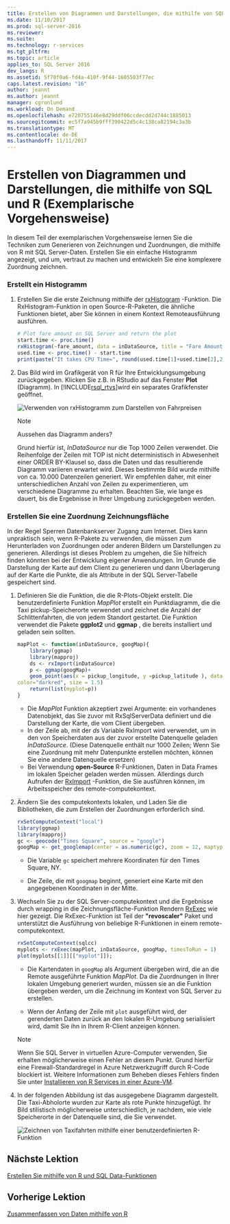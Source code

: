```yaml
---
title: Erstellen von Diagrammen und Darstellungen, die mithilfe von SQL und R (Exemplarische Vorgehensweise) | Microsoft Docs
ms.date: 11/10/2017
ms.prod: sql-server-2016
ms.reviewer: 
ms.suite: 
ms.technology: r-services
ms.tgt_pltfrm: 
ms.topic: article
applies_to: SQL Server 2016
dev_langs: R
ms.assetid: 5f70f0a6-fd4a-410f-9f44-1605503f77ec
caps.latest.revision: "16"
author: jeannt
ms.author: jeannt
manager: cgronlund
ms.workload: On Demand
ms.openlocfilehash: e720755146e8d29ddf06ccdecdd2d744c1885013
ms.sourcegitcommit: ec5f7a945b9fff390422d5c4c138ca82194c3a3b
ms.translationtype: MT
ms.contentlocale: de-DE
ms.lasthandoff: 11/11/2017
---
```

# <a name="create-graphs-and-plots-using-sql-and-r-walkthrough"></a>Erstellen von Diagrammen und Darstellungen, die mithilfe von SQL und R (Exemplarische Vorgehensweise)

In diesem Teil der exemplarischen Vorgehensweise lernen Sie die Techniken zum Generieren von Zeichnungen und Zuordnungen, die mithilfe von R mit SQL Server-Daten. Erstellen Sie ein einfache Histogramm angezeigt, und um, vertraut zu machen und entwickeln Sie eine komplexere Zuordnung zeichnen.

### <a name="create-a-histogram"></a>Erstellt ein Histogramm

1. Erstellen Sie die erste Zeichnung mithilfe der [rxHistogram](https://docs.microsoft.com/r-server/r-reference/revoscaler/rxdatasource) -Funktion.  Die RxHistogram-Funktion in open Source-R-Paketen, die ähnliche Funktionen bietet, aber Sie können in einem Kontext Remoteausführung ausführen.

    ```R
    # Plot fare amount on SQL Server and return the plot
    start.time <- proc.time()
    rxHistogram(~fare_amount, data = inDataSource, title = "Fare Amount Histogram")
    used.time <- proc.time() - start.time
    print(paste("It takes CPU Time=", round(used.time[1]+used.time[2],2), " seconds, Elapsed Time=", round(used.time[3],2), " seconds to generate plot.", sep=""))
    ```

2. Das Bild wird im Grafikgerät von R für Ihre Entwicklungsumgebung zurückgegeben.  Klicken Sie z.B. in RStudio auf das Fenster **Plot** (Diagramm).  In [!INCLUDE[rsql_rtvs](../../includes/rsql-rtvs-md.md)]wird ein separates Grafikfenster geöffnet.

    ![Verwenden von rxHistogramm zum Darstellen von Fahrpreisen](media/rsql-e2e-rxhistogramresult.png "using rxHistogram to plot fare amounts")

    > [!NOTE]
    > Aussehen das Diagramm anders?
    >  
    > Grund hierfür ist, _InDataSource_ nur die Top 1000 Zeilen verwendet. Die Reihenfolge der Zeilen mit TOP ist nicht deterministisch in Abwesenheit einer ORDER BY-Klausel so, dass die Daten und das resultierende Diagramm variieren erwartet wird.
    > Dieses bestimmte Bild wurde mithilfe von ca. 10.000 Datenzeilen generiert. Wir empfehlen daher, mit einer unterschiedlichen Anzahl von Zeilen zu experimentieren, um verschiedene Diagramme zu erhalten. Beachten Sie, wie lange es dauert, bis die Ergebnisse in Ihrer Umgebung zurückgegeben werden.

### <a name="create-a-map-plot"></a>Erstellen Sie eine Zuordnung Zeichnungsfläche

In der Regel Sperren Datenbankserver Zugang zum Internet. Dies kann unpraktisch sein, wenn R-Pakete zu verwenden, die müssen zum Herunterladen von Zuordnungen oder anderen Bildern um Darstellungen zu generieren. Allerdings ist dieses Problem zu umgehen, die Sie hilfreich finden könnten bei der Entwicklung eigener Anwendungen. Im Grunde die Darstellung der Karte auf dem Client zu generieren und dann Überlagerung auf der Karte die Punkte, die als Attribute in der SQL Server-Tabelle gespeichert sind.

1. Definieren Sie die Funktion, die die R-Plots-Objekt erstellt. Die benutzerdefinierte Funktion *MapPlot* erstellt ein Punktdiagramm, die die Taxi pickup-Speicherorte verwendet und zeichnet die Anzahl der Schlittenfahrten, die von jedem Standort gestartet. Die Funktion verwendet die Pakete **ggplot2** und  **ggmap** , die bereits installiert und geladen sein sollten.

    ```R
    mapPlot <- function(inDataSource, googMap){
        library(ggmap)
        library(mapproj)
        ds <- rxImport(inDataSource)
        p <- ggmap(googMap)+
        geom_point(aes(x = pickup_longitude, y =pickup_latitude ), data=ds, alpha =.5,
    color="darkred", size = 1.5)
        return(list(myplot=p))
    }
    ```

    + Die *MapPlot* Funktion akzeptiert zwei Argumente: ein vorhandenes Datenobjekt, das Sie zuvor mit RxSqlServerData definiert und die Darstellung der Karte, die vom Client übergeben.
    + In der Zeile ab, mit der *ds* Variable RxImport wird verwendet, um in den von Speicherdaten aus der zuvor erstellte Datenquelle geladen *InDataSource*. (Diese Datenquelle enthält nur 1000 Zeilen; Wenn Sie eine Zuordnung mit mehr Datenpunkte erstellen möchten, können Sie eine andere Datenquelle ersetzen)
    + Bei Verwendung **open-Source** R-Funktionen, Daten in Data Frames im lokalen Speicher geladen werden müssen. Allerdings durch Aufrufen der [RxImport](https://docs.microsoft.com/r-server/r-reference/revoscaler/rximport) -Funktion, die Sie ausführen können, im Arbeitsspeicher des remote-computekontext.

2. Ändern Sie des computekontexts lokalen, und Laden Sie die Bibliotheken, die zum Erstellen der Zuordnungen erforderlich sind.

    ```R
    rxSetComputeContext("local")
    library(ggmap)
    library(mapproj)
    gc <- geocode("Times Square", source = "google")
    googMap <- get_googlemap(center = as.numeric(gc), zoom = 12, maptype = 'roadmap', color = 'color');
    ```

    + Die Variable `gc` speichert mehrere Koordinaten für den Times Square, NY.

    + Die Zeile, die mit `googmap` beginnt, generiert eine Karte mit den angegebenen Koordinaten in der Mitte.

3. Wechseln Sie zu der SQL Server-computekontext und die Ergebnisse durch wrapping in die Zeichnungsfläche-Funktion Rendern [RxExec](https://docs.microsoft.com/r-server/r-reference/revoscaler/rxexec) wie hier gezeigt. Die RxExec-Funktion ist Teil der **"revoscaler"** Paket und unterstützt die Ausführung von beliebige R-Funktionen in einem remote-computekontext.

    ```R
    rxSetComputeContext(sqlcc)
    myplots <- rxExec(mapPlot, inDataSource, googMap, timesToRun = 1)
    plot(myplots[[1]][["myplot"]]);
    ````

    + Die Kartendaten in `googMap` als Argument übergeben wird, die an die Remote ausgeführte Funktion *MapPlot*. Da die Zuordnungen in Ihrer lokalen Umgebung generiert wurden, müssen sie an die Funktion übergeben werden, um die Zeichnung im Kontext von SQL Server zu erstellen.

    + Wenn der Anfang der Zeile mit `plot` ausgeführt wird, der gerenderten Daten zurück an den lokalen R-Umgebung serialisiert wird, damit Sie ihn in Ihrem R-Client anzeigen können.

    > [!NOTE]
    > Wenn Sie SQL Server in virtuellen Azure-Computer verwenden, Sie erhalten möglicherweise einen Fehler an diesem Punkt. Grund hierfür eine Firewall-Standardregel in Azure Netzwerkzugriff durch R-Code blockiert ist. Weitere Informationen zum Beheben dieses Fehlers finden Sie unter [Installieren von R Services in einer Azure-VM](../r/installing-sql-server-r-services-on-an-azure-virtual-machine.md).

4. In der folgenden Abbildung ist das ausgegebene Diagramm dargestellt. Die Taxi-Abholorte wurden zur Karte als rote Punkte hinzugefügt. Ihr Bild stilistisch möglicherweise unterschiedlich, je nachdem, wie viele Speicherorte in der Datenquelle sind, die Sie verwendet.

    ![Zeichnen von Taxifahrten mithilfe einer benutzerdefinierten R-Funktion](media/rsql-e2e-mapplot.png "plotting taxi rides using a custom R function")

## <a name="next-lesson"></a>Nächste Lektion

[Erstellen Sie mithilfe von R und SQL Data-Funktionen](/walkthrough-create-data-features.md)

## <a name="previous-lesson"></a>Vorherige Lektion

[Zusammenfassen von Daten mithilfe von R](/walkthrough-view-and-summarize-data-using-r.md)
